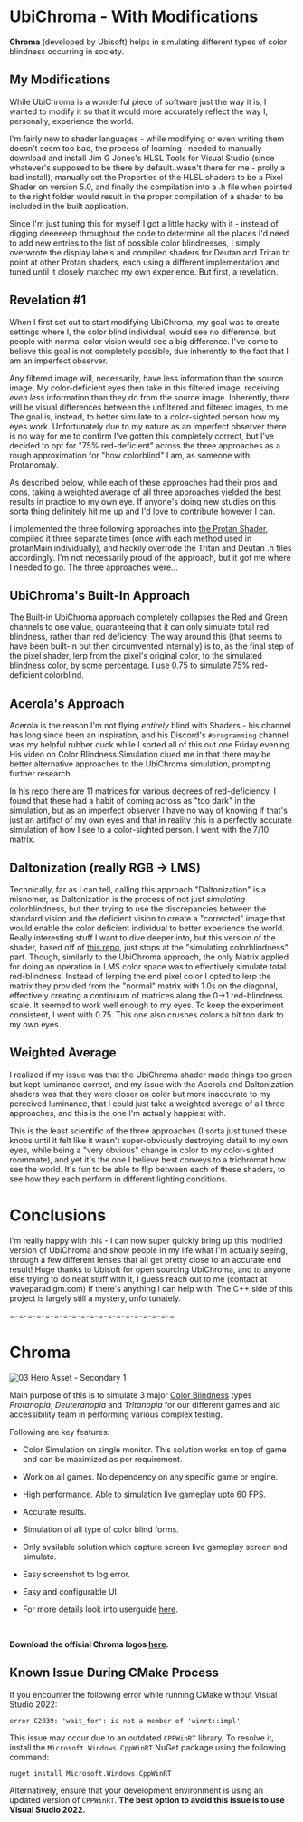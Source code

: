 # UbiChroma - With Modifications
**Chroma** (developed by Ubisoft) helps in simulating different types of color blindness occurring in society.

## My Modifications
While UbiChroma is a wonderful piece of software just the way it is, I wanted to modify it so that it would more accurately reflect the way I, personally, experience the world.

I'm fairly new to shader languages - while modifying or even writing them doesn't seem too bad, the process of learning I needed to manually download and install Jim G Jones's HLSL Tools for Visual Studio (since whatever's supposed to be there by default..wasn't there for me - prolly a bad install), manually set the Properties of the HLSL shaders to be a Pixel Shader on version 5.0, and finally the compilation into a .h file when pointed to the right folder would result in the proper compilation of a shader to be included in the built application.

Since I'm just tuning this for myself I got a little hacky with it - instead of digging deeeeeep throughout the code to determine all the places I'd need to add new entries to the list of possible color blindnesses, I simply overwrote the display labels and compiled shaders for Deutan and Tritan to point at other Protan shaders, each using a different implementation and tuned until it closely matched my own experience. But first, a revelation.

## Revelation #1
When I first set out to start modifying UbiChroma, my goal was to create settings where I, the color blind individual, would see no difference, but people with normal color vision would see a big difference. I've come to believe this goal is not completely possible, due inherently to the fact that I am an imperfect observer.

Any filtered image will, necessarily, have less information than the source image. My color-deficient eyes then take in this filtered image, receiving *even less* information than they do from the source image. Inherently, there will be visual differences between the unfiltered and filtered images, to me. The goal is, instead, to better simulate to a color-sighted person how my eyes work. Unfortunately due to my nature as an imperfect observer there is no way for me to confirm I've gotten this completely correct, but I've decided to opt for "75% red-deficient" across the three approaches as a rough approximation for "how colorblind" I am, as someone with Protanomaly.

As described below, while each of these approaches had their pros and cons, taking a weighted average of all three approaches yielded the best results in practice to my own eye. If anyone's doing new studies on this sorta thing definitely hit me up and I'd love to contribute however I can.

I implemented the three following approaches into [the Protan Shader](https://github.com/agincel/UbiChroma/blob/main/source/shaders/ProtanPixelShader.hlsl), compiled it three separate times (once with each method used in protanMain individually), and hackily overrode the Tritan and Deutan .h files accordingly. I'm not necessarily proud of the approach, but it got me where I needed to go. The three approaches were...

## UbiChroma's Built-In Approach
The Built-in UbiChroma approach completely collapses the Red and Green channels to one value, guaranteeing that it can only simulate total red blindness, rather than red deficiency. The way around this (that seems to have been built-in but then circumvented internally) is to, as the final step of the pixel shader, lerp from the pixel's original color, to the simulated blindness color, by some percentage. I use 0.75 to simulate 75% red-deficient colorblind.

## Acerola's Approach
Acerola is the reason I'm not flying *entirely* blind with Shaders - his channel has long since been an inspiration, and his Discord's `#programming` channel was my helpful rubber duck while I sorted all of this out one Friday evening. His video on Color Blindness Simulation clued me in that there may be better alternative approaches to the UbiChroma simulation, prompting further research.

In [his repo](https://github.com/GarrettGunnell/Post-Processing/blob/main/Assets/Color%20Blindness/) there are 11 matrices for various degrees of red-deficiency. I found that these had a habit of coming across as "too dark" in the simulation, but as an imperfect observer I have no way of knowing if that's just an artifact of my own eyes and that in reality this is a perfectly accurate simulation of how I see to a color-sighted person. I went with the 7/10 matrix.

## Daltonization (really RGB -> LMS)
Technically, far as I can tell, calling this approach "Daltonization" is a misnomer, as Daltonization is the process of not just *simulating* colorblindness, but then trying to use the discrepancies between the standard vision and the deficient vision to create a "corrected" image that would enable the color deficient individual to better experience the world. Really interesting stuff I want to dive deeper into, but this version of the shader, based off of [this repo](https://gist.github.com/jcdickinson/580b7fb5cc145cee8740), just stops at the "simulating colorblindness" part. Though, similarly to the UbiChroma approach, the only Matrix applied for doing an operation in LMS color space was to effectively simulate total red-blindness. Instead of lerping the end pixel color I opted to lerp the matrix they provided from the "normal" matrix with 1.0s on the diagonal, effectively creating a continuum of matrices along the 0->1 red-blindness scale. It seemed to work well enough to my eyes. To keep the experiment consistent, I went with 0.75. This one also crushes colors a bit too dark to my own eyes.

## Weighted Average
I realized if my issue was that the UbiChroma shader made things too green but kept luminance correct, and my issue with the Acerola and Daltonization shaders was that they were closer on color but more inaccurate to my perceived luminance, that I could just take a weighted average of all three approaches, and this is the one I'm actually happiest with.

This is the least scientific of the three approaches (I sorta just tuned these knobs until it felt like it wasn't super-obviously destroying detail to my own eyes, while being a "very obvious" change in color to my color-sighted roommate), and yet it's the one I believe best conveys to a trichromat how I see the world. It's fun to be able to flip between each of these shaders, to see how they each perform in different lighting conditions.

# Conclusions
I'm really happy with this - I can now super quickly bring up this modified version of UbiChroma and show people in my life what I'm actually seeing, through a few different lenses that all get pretty close to an accurate end result! Huge thanks to Ubisoft for open sourcing UbiChroma, and to anyone else trying to do neat stuff with it, I guess reach out to me (contact at waveparadigm.com) if there's anything I can help with. The C++ side of this project is largely still a mystery, unfortunately.

=-=-=-=-=-=-=-=-=-=-=-=-=-=-=-=-=-=-=

# Chroma

![03 Hero Asset - Secondary 1](https://github.com/user-attachments/assets/24da16ce-ee0d-42d2-a6c4-d3329086e095)

Main purpose of this is to simulate 3 major [Color Blindness](https://en.wikipedia.org/wiki/Color_blindness) types _Protanopia_, _Deuteranopia_ and _Tritanopia_ for our different games and aid accessibility team in performing various complex testing.

Following are key features:

- Color Simulation on single monitor. This solution works on top of game and can be maximized as per requirement.
- Work on all games. No dependency on any specific game or engine.
- High performance. Able to simulation live gameplay upto 60 FPS.
- Accurate results. 
- Simulation of all type of color blind forms.
- Only available solution which capture screen live gameplay screen and simulate.
- Easy screenshot to log error.
- Easy and configurable UI.




- For more details look into userguide [here](source/Userguide.pdf).
<br/>

**Download the official Chroma logos [here](assets/logos).**

## Known Issue During CMake Process
If you encounter the following error while running CMake without Visual Studio 2022:

```
error C2039: 'wait_for': is not a member of 'winrt::impl'
```

This issue may occur due to an outdated `CPPWinRT` library. To resolve it, install the `Microsoft.Windows.CppWinRT` NuGet package using the following command:

```sh
nuget install Microsoft.Windows.CppWinRT
```

Alternatively, ensure that your development environment is using an updated version of `CPPWinRT`. **The best option to avoid this issue is to use Visual Studio 2022.**
